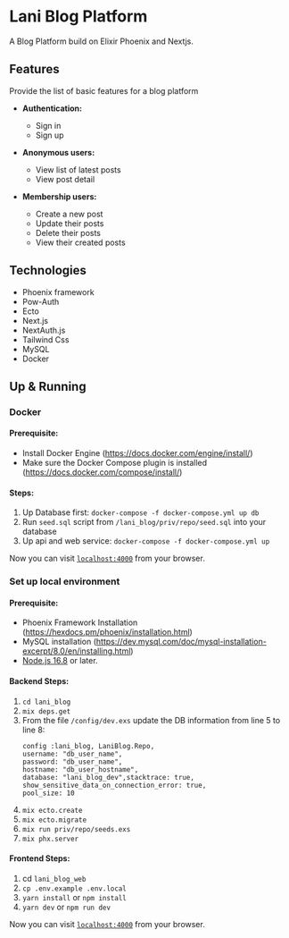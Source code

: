 
# Lani Blog Platform

A Blog Platform build on Elixir Phoenix and Nextjs.

## Features
Provide the list of basic features for a blog platform
-  **Authentication:**
	- Sign in
	- Sign up
-  **Anonymous users:**
	- View list of latest posts
	- View post detail
	
- **Membership users:**
  - Create a new post
  - Update their posts
  - Delete their posts
  - View their created posts
 
 ## Technologies
 - Phoenix framework
 - Pow-Auth
 - Ecto
 - Next.js
 - NextAuth.js
 - Tailwind Css
 - MySQL
 - Docker

## Up & Running

### Docker

#### Prerequisite: 
- Install Docker Engine (https://docs.docker.com/engine/install/)
- Make sure the Docker Compose plugin is installed (https://docs.docker.com/compose/install/)

#### Steps:
1. Up Database first:  `docker-compose -f docker-compose.yml up db`
2. Run `seed.sql` script from `/lani_blog/priv/repo/seed.sql` into your database
3. Up api and web service: `docker-compose -f docker-compose.yml up`

Now you can visit [`localhost:4000`](http://localhost:3000) from your browser.

### Set up local environment

#### Prerequisite: 
- Phoenix Framework Installation (https://hexdocs.pm/phoenix/installation.html)
- MySQL installation (https://dev.mysql.com/doc/mysql-installation-excerpt/8.0/en/installing.html)
-  [Node.js 16.8](https://nodejs.org/)  or later.

 
#### Backend Steps:

1. `cd lani_blog`
2. `mix deps.get`
3. From the file `/config/dev.exs` update the DB information from line 5 to line 8:
	```
	config :lani_blog, LaniBlog.Repo,
	username: "db_user_name",
	password: "db_user_name",
	hostname: "db_user_hostname",
	database: "lani_blog_dev",stacktrace: true,
	show_sensitive_data_on_connection_error: true,
	pool_size: 10
	```
4. `mix ecto.create`
5. `mix ecto.migrate`
6. `mix run priv/repo/seeds.exs`
7. `mix phx.server`

#### Frontend Steps:
1. cd `lani_blog_web`
2. `cp .env.example .env.local`
3. `yarn install` or `npm install`
4. `yarn dev` or `npm run dev`

Now you can visit [`localhost:4000`](http://localhost:3000) from your browser.
